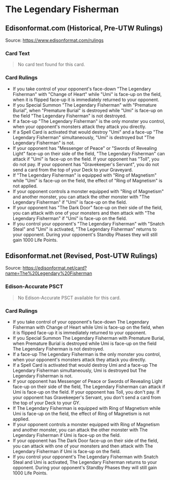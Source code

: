 # The Legendary Fisherman

## Edisonformat.com (Historical, Pre-UTW Rulings)

Source: https://www.edisonformat.com/rulings

### Card Text

> No card text found for this card.

### Card Rulings

*   If you take control of your opponent's face-down "The Legendary Fisherman" with "Change of Heart" while "Umi" is face-up on the field, when it is flipped face-up it is immediately returned to your opponent.
*   If you Special Summon "The Legendary Fisherman" with "Premature Burial", when "Premature Burial" is destroyed while "Umi" is face-up on the field "The Legendary Fisherman" is not destroyed.
*   If a face-up "The Legendary Fisherman" is the only monster you control, when your opponent's monsters attack they attack you directly.
*   If a Spell Card is activated that would destroy "Umi" and a face-up "The Legendary Fisherman" simultaneously, "Umi" is destroyed but "The Legendary Fisherman" is not.
*   If your opponent has "Messenger of Peace" or "Swords of Revealing Light" face-up on their side of the field, "The Legendary Fisherman" can attack if "Umi" is face-up on the field. If your opponent has "Toll", you do not pay. If your opponent has "Gravekeeper's Servant", you do not send a card from the top of your Deck to your Graveyard.
*   If "The Legendary Fisherman" is equipped with "Ring of Magnetism" while "Umi" is face-up on the field, the effect of "Ring of Magnetism" is not applied.
*   If your opponent controls a monster equipped with "Ring of Magnetism" and another monster, you can attack the other monster with "The Legendary Fisherman" if "Umi" is face-up on the field.
*   If your opponent has "The Dark Door" face-up on their side of the field, you can attack with one of your monsters and then attack with "The Legendary Fisherman" if "Umi" is face-up on the field.
*   If you control your opponent's "The Legendary Fisherman" with "Snatch Steal" and "Umi" is activated, "The Legendary Fisherman" returns to your opponent. During your opponent's Standby Phases they will still gain 1000 Life Points.

## Edisonformat.net (Revised, Post-UTW Rulings)

Source: https://edisonformat.net/card?name=The%20Legendary%20Fisherman

### Edison-Accurate PSCT

> No Edison-Accurate PSCT available for this card.

### Card Rulings

*   If you take control of your opponent's face-down The Legendary Fisherman with Change of Heart while Umi is face-up on the field, when it is flipped face-up it is immediately returned to your opponent.
*   If you Special Summon The Legendary Fisherman with Premature Burial, when Premature Burial is destroyed while Umi is face-up on the field The Legendary Fisherman is not destroyed.
*   If a face-up The Legendary Fisherman is the only monster you control, when your opponent's monsters attack they attack you directly.
*   If a Spell Card is activated that would destroy Umi and a face-up The Legendary Fisherman simultaneously, Umi is destroyed but The Legendary Fisherman is not.
*   If your opponent has Messenger of Peace or Swords of Revealing Light face-up on their side of the field, The Legendary Fisherman can attack if Umi is face-up on the field. If your opponent has Toll, you don't pay. If your opponent has Gravekeeper's Servant, you don't send a card from the top of your Deck to your GY.
*   If The Legendary Fisherman is equipped with Ring of Magnetism while Umi is face-up on the field, the effect of Ring of Magnetism is not applied.
*   If your opponent controls a monster equipped with Ring of Magnetism and another monster, you can attack the other monster with The Legendary Fisherman if Umi is face-up on the field.
*   If your opponent has The Dark Door face-up on their side of the field, you can attack with one of your monsters and then attack with The Legendary Fisherman if Umi is face-up on the field.
*   If you control your opponent's The Legendary Fisherman with Snatch Steal and Umi is activated, The Legendary Fisherman returns to your opponent. During your opponent's Standby Phases they will still gain 1000 Life Points.
            